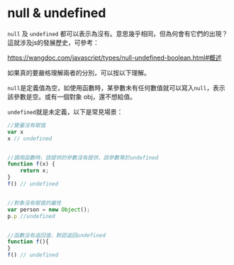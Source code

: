 # null & undefined



`null` 及 `undefined` 都可以表示為沒有。意思幾乎相同，但為何會有它們的出現？ 這就涉及js的發展歷史，可參考：

https://wangdoc.com/javascript/types/null-undefined-boolean.html#概述



如果真的要嚴格理解兩者的分別，可以按以下理解。

`null`是定義值為空，如使用函數時，某參數未有任何數值就可以寫入`null`，表示該參數是空。或有一個對象 obj，還不想給值。

`undefined`就是未定義，以下是常見場景：

```js
//變量沒有賦值
var x
x // undefined


//調用函數時，該提供的參數沒有提供，該參數等於undefined
function f(x) {
    return x;
}
f() // undefined


//對象沒有賦值的屬性
var person = new Object();
p.p //undefined


//函數沒有返回值，默認返回undefined
function f(){
}
f() // undefined
```

